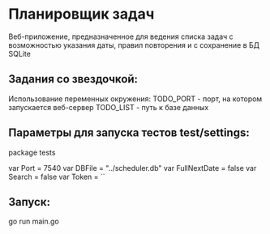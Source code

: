 # Планировщик задач
Веб-приложение, предназначенное для ведения списка задач с возможностью указания даты, правил повторения и с сохранение в БД SQLite

## Задания со звездочкой:

Использование переменных окружения:
TODO_PORT - порт, на котором запускается веб-сервер
TODO_LIST - путь к базе данных

## Параметры для запуска тестов test/settings:

package tests

var Port = 7540
var DBFile = "../scheduler.db"
var FullNextDate = false
var Search = false
var Token = ``

## Запуск: 
go run main.go
